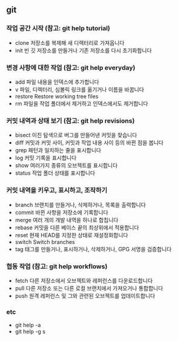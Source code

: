 ## git

### 작업 공간 시작 (참고: git help tutorial)

-   clone 저장소를 복제해 새 디렉터리로 가져옵니다
-   init 빈 깃 저장소를 만들거나 기존 저장소를 다시 초기화합니다

### 변경 사항에 대한 작업 (참고: git help everyday)

-   add 파일 내용을 인덱스에 추가합니다
-   v 파일, 디렉터리, 심볼릭 링크를 옮기거나 이름을 바꿉니다
-   restore Restore working tree files
-   rm 파일을 작업 폴더에서 제거하고 인덱스에서도 제거합니다

### 커밋 내역과 상태 보기 (참고: git help revisions)

-   bisect 이진 탐색으로 버그를 만들어낸 커밋을 찾습니다
-   diff 커밋과 커밋 사이, 커밋과 작업 내용 사이 등의 바뀐 점을 봅니다
-   grep 패턴과 일치하는 줄을 표시합니다
-   log 커밋 기록을 표시합니다
-   show 여러가지 종류의 오브젝트를 표시합니다
-   status 작업 폴더 상태를 표시합니다

### 커밋 내역을 키우고, 표시하고, 조작하기

-   branch 브랜치를 만들거나, 삭제하거나, 목록을 출력합니다
-   commit 바뀐 사항을 저장소에 기록합니다
-   merge 여러 개의 개발 내역을 하나로 합칩니다
-   rebase 커밋을 다른 베이스 끝의 최상위에서 적용합니다
-   reset 현재 HEAD를 지정한 상태로 재설정화합니다
-   switch Switch branches
-   tag 태그를 만들거나, 표시하거나, 삭제하거나, GPG 서명을 검증합니다

### 협동 작업 (참고: git help workflows)

-   fetch 다른 저장소에서 오브젝트와 레퍼런스를 다운로드합니다
-   pull 다른 저장소 또는 다른 로컬 브랜치에서 가져오거나 통합합니다
-   push 원격 레퍼런스 및 그와 관련된 오브젝트를 업데이트합니다

### etc

-   git help -a
-   git help -g
    s
